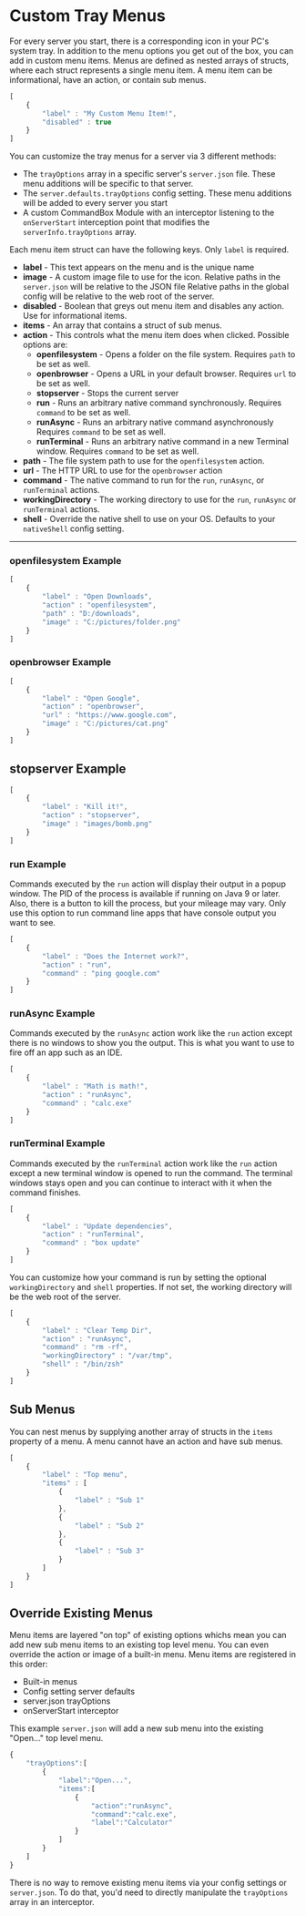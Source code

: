 # Custom Tray Menus

For every server you start, there is a corresponding icon in your PC's system tray.  In addition to the menu options you get out of the box, you can add in custom menu items.  Menus are defined as nested arrays of structs, where each struct represents a single menu item.  A menu item can be informational, have an action, or contain sub menus.  &#x20;

```javascript
[
    {
        "label" : "My Custom Menu Item!",
        "disabled" : true
    }
]
```

You can customize the tray menus for a server via 3 different methods:

* The `trayOptions` array in a specific server's `server.json` file.  These menu additions will be specific to that server.
* The `server.defaults.trayOptions` config setting. These menu additions will be added to every server you start
* A custom CommandBox Module with an interceptor listening to the `onServerStart` interception point that modifies the `serverInfo.trayOptions` array.

Each menu item struct can have the following keys.  Only `label` is required.&#x20;

* **label** - This text appears on the menu and is the unique name
* **image** - A custom image file to use for the icon. Relative paths in the `server.json` will be relative to the JSON file  Relative paths in the global config will be relative to the web root of the server.
* **disabled** - Boolean that greys out menu item and disables any action.  Use for informational items.
* **items** - An array that contains a struct of sub menus.
* **action** - This controls what the menu item does when clicked.  Possible options are:
  * **openfilesystem** - Opens a folder on the file system.  Requires `path` to be set as well.
  * **openbrowser** - Opens a URL in your default browser. Requires `url` to be set as well.
  * **stopserver** - Stops the current server
  * **run** - Runs an arbitrary native command synchronously. Requires `command` to be set as well.
  * **runAsync** - Runs an arbitrary native command asynchronously  Requires `command` to be set as well.&#x20;
  * **runTerminal** - Runs an arbitrary native command in a new Terminal window. Requires `command` to be set as well.&#x20;
* **path** - The file system path to use for the `openfilesystem` action.
* **url** - The HTTP URL to use for the `openbrowser` action
* **command** - The native command to run for the `run`, `runAsync`, or `runTerminal` actions.
* **workingDirectory** - The working directory to use for the `run`, `runAsync` or `runTerminal` actions.
* **shell** - Override the native shell to use on your OS.  Defaults to your `nativeShell` config setting.

****

### openfilesystem Example

```javascript
[
    {
        "label" : "Open Downloads",
        "action" : "openfilesystem",
        "path" : "D:/downloads",
        "image" : "C:/pictures/folder.png"
    }
]
```

### openbrowser Example

```javascript
[
    {
        "label" : "Open Google",
        "action" : "openbrowser",
        "url" : "https://www.google.com",
        "image" : "C:/pictures/cat.png"
    }
]
```

## stopserver Example

```javascript
[
    {
        "label" : "Kill it!",
        "action" : "stopserver",
        "image" : "images/bomb.png"
    }
]
```

### run Example

Commands executed by the `run` action will display their output in a popup window.  The PID of the process is available if running on Java 9 or later.  Also, there is a button to kill the process, but your mileage may vary.  Only use this option to run command line apps that have console output you want to see. &#x20;

```javascript
[
    {
        "label" : "Does the Internet work?",
        "action" : "run",
        "command" : "ping google.com"
    }
]
```

### runAsync Example

Commands executed by the `runAsync` action work like the `run` action except there is no windows to show you the output.  This is what you want to use to fire off an app such as an IDE.

```javascript
[
    {
        "label" : "Math is math!",
        "action" : "runAsync",
        "command" : "calc.exe"
    }
]
```

### runTerminal  Example

Commands executed by the `runTerminal` action work like the `run` action except a new terminal window is opened to run the command.  The terminal windows stays open and you can continue to interact with it when the command finishes. &#x20;

```javascript
[
    {
        "label" : "Update dependencies",
        "action" : "runTerminal",
        "command" : "box update"
    }
]
```

You can customize how your command is run by setting the optional `workingDirectory` and `shell` properties.  If not set, the working directory will be the web root of the server.

```javascript
[
    {
        "label" : "Clear Temp Dir",
        "action" : "runAsync",
        "command" : "rm -rf",
        "workingDirectory" : "/var/tmp",
        "shell" : "/bin/zsh"
    }
]
```

## Sub Menus

You can nest menus by supplying another array of structs in the `items` property of a menu.  A menu cannot have an action and have sub menus.

```javascript
[
    {
        "label" : "Top menu",
        "items" : [
            {
                "label" : "Sub 1"
            },
            {
                "label" : "Sub 2"
            },
            {
                "label" : "Sub 3"
            }
        ]
    }
]
```

## Override Existing Menus

Menu items are layered "on top" of existing options whichs mean you can add new sub menu items to an existing top level menu.  You can even override the action or image of a built-in menu.  Menu items are registered in this order:

* Built-in menus
* Config setting server defaults
* server.json trayOptions
* onServerStart interceptor

This example `server.json` will add a new sub menu into the existing "Open..." top level menu.

```javascript
{
    "trayOptions":[
        {
            "label":"Open...",
            "items":[
                {
                    "action":"runAsync",
                    "command":"calc.exe",
                    "label":"Calculator"
                }
            ]
        }
    ]
}
```

There is no way to remove existing menu items via your config settings or `server.json`. To do that, you'd need to directly manipulate the `trayOptions` array in an interceptor.

